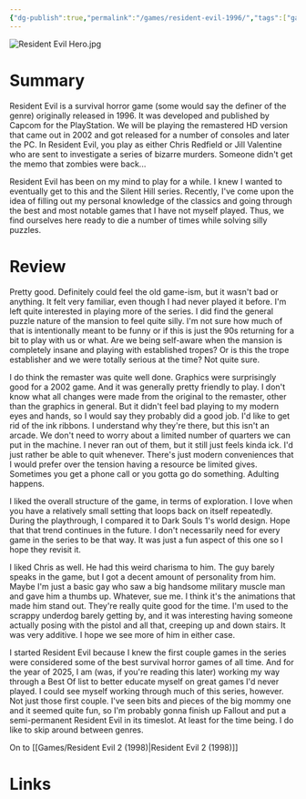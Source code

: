 ```yaml
---
{"dg-publish":true,"permalink":"/games/resident-evil-1996/","tags":["games","LP"],"created":"2024-12-29","updated":"2025-06-03"}
---
```



![Resident Evil Hero.jpg](/img/user/Attachments/Resident%20Evil%20Hero.jpg)

# Summary

Resident Evil is a survival horror game (some would say the definer of the genre) originally released in 1996. It was developed and published by Capcom for the PlayStation. We will be playing the remastered HD version that came out in 2002 and got released for a number of consoles and later the PC. In Resident Evil, you play as either Chris Redfield or Jill Valentine who are sent to investigate a series of bizarre murders. Someone didn't get the memo that zombies were back...

Resident Evil has been on my mind to play for a while. I knew I wanted to eventually get to this and the Silent Hill series. Recently, I've come upon the idea of filling out my personal knowledge of the classics and going through the best and most notable games that I have not myself played. Thus, we find ourselves here ready to die a number of times while solving silly puzzles.

# Review

Pretty good. Definitely could feel the old game-ism, but it wasn't bad or anything. It felt very familiar, even though I had never played it before. I'm left quite interested in playing more of the series. I did find the general puzzle nature of the mansion to feel quite silly. I'm not sure how much of that is intentionally meant to be funny or if this is just the 90s returning for a bit to play with us or what. Are we being self-aware when the mansion is completely insane and playing with established tropes? Or is this the trope establisher and we were totally serious at the time? Not quite sure.

I do think the remaster was quite well done. Graphics were surprisingly good for a 2002 game. And it was generally pretty friendly to play. I don't know what all changes were made from the original to the remaster, other than the graphics in general. But it didn't feel bad playing to my modern eyes and hands, so I would say they probably did a good job. I'd like to get rid of the ink ribbons. I understand why they're there, but this isn't an arcade. We don't need to worry about a limited number of quarters we can put in the machine. I never ran out of them, but it still just feels kinda ick. I'd just rather be able to quit whenever. There's just modern conveniences that I would prefer over the tension having a resource be limited gives. Sometimes you get a phone call or you gotta go do something. Adulting happens.

I liked the overall structure of the game, in terms of exploration. I love when you have a relatively small setting that loops back on itself repeatedly. During the playthrough, I compared it to Dark Souls 1's world design. Hope that that trend continues in the future. I don't necessarily need for every game in the series to be that way. It was just a fun aspect of this one so I hope they revisit it.

I liked Chris as well. He had this weird charisma to him. The guy barely speaks in the game, but I got a decent amount of personality from him. Maybe I'm just a basic gay who saw a big handsome military muscle man and gave him a thumbs up. Whatever, sue me. I think it's the animations that made him stand out. They're really quite good for the time. I'm used to the scrappy underdog barely getting by, and it was interesting having someone actually posing with the pistol and all that, creeping up and down stairs. It was very additive. I hope we see more of him in either case.

I started Resident Evil because I knew the first couple games in the series were considered some of the best survival horror games of all time. And for the year of 2025, I am (was, if you're reading this later) working my way through a Best Of list to better educate myself on great games I'd never played. I could see myself working through much of this series, however. Not just those first couple. I've seen bits and pieces of the big mommy one and it seemed quite fun, so I'm probably gonna finish up Fallout and put a semi-permanent Resident Evil in its timeslot. At least for the time being. I do like to skip around between genres.

On to [[Games/Resident Evil 2 (1998)\|Resident Evil 2 (1998)]]

# Links
